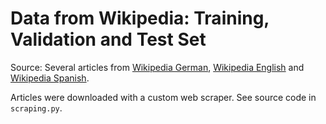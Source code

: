 # Data from Wikipedia: Training, Validation and Test Set

Source: Several articles from [Wikipedia German](https://de.wikipedia.org/),
[Wikipedia English](https://en.wikipedia.org/) and [Wikipedia Spanish](https://es.wikipedia.org/).

Articles were downloaded with a custom web scraper. See source code in `scraping.py`.